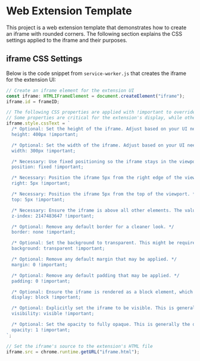 # Web Extension Template

This project is a web extension template that demonstrates how to create an iframe with rounded corners. The following section explains the CSS settings applied to the iframe and their purposes.

## iframe CSS Settings

Below is the code snippet from `service-worker.js` that creates the iframe for the extension UI:

```typescript
// Create an iframe element for the extension UI
const iframe: HTMLIFrameElement = document.createElement("iframe");
iframe.id = frameID;

// The following CSS properties are applied with !important to override any page styles.
// Some properties are critical for the extension's display, while others are optional for aesthetics.
iframe.style.cssText = `
  /* Optional: Set the height of the iframe. Adjust based on your UI needs. */
  height: 400px !important;

  /* Optional: Set the width of the iframe. Adjust based on your UI needs. */
  width: 300px !important;

  /* Necessary: Use fixed positioning so the iframe stays in the viewport even when scrolling. */
  position: fixed !important;

  /* Necessary: Position the iframe 5px from the right edge of the viewport. */
  right: 5px !important;

  /* Necessary: Position the iframe 5px from the top of the viewport. */
  top: 5px !important;

  /* Necessary: Ensure the iframe is above all other elements. The value is set extremely high. */
  z-index: 2147483647 !important;

  /* Optional: Remove any default border for a cleaner look. */
  border: none !important;

  /* Optional: Set the background to transparent. This might be required if the iframe content has its own styling. */
  background: transparent !important;

  /* Optional: Remove any default margin that may be applied. */
  margin: 0 !important;

  /* Optional: Remove any default padding that may be applied. */
  padding: 0 !important;

  /* Optional: Ensure the iframe is rendered as a block element, which is useful for layout consistency. */
  display: block !important;

  /* Optional: Explicitly set the iframe to be visible. This is generally the default. */
  visibility: visible !important;

  /* Optional: Set the opacity to fully opaque. This is generally the default. */
  opacity: 1 !important;
`;

// Set the iframe's source to the extension's HTML file
iframe.src = chrome.runtime.getURL("iframe.html");
